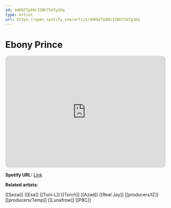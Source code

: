 ```yaml
---
id: 44KbFTp00cIGBh75d7g1Oq
type: artist
url: https://open.spotify.com/artist/44KbFTp00cIGBh75d7g1Oq
---
```

# Ebony Prince

<iframe style="border-radius:12px" src="https://open.spotify.com/embed/artist/44KbFTp00cIGBh75d7g1Oq" width="100%" height="352" frameBorder="0" allowfullscreen="" allow="autoplay; clipboard-write; encrypted-media; fullscreen; picture-in-picture" loading="lazy"></iframe>

**Spotify URL:** [Link](https://open.spotify.com/artist/44KbFTp00cIGBh75d7g1Oq)

**Related artists:**

[[Sezai]]
[[Esa]]
[[Toni-L]]
[[Torch]]
[[Azad]]
[[Real Jay]]
[[producers/IZ]]
[[producers/Temp]]
[[Lunafrow]]
[[PBC]]

